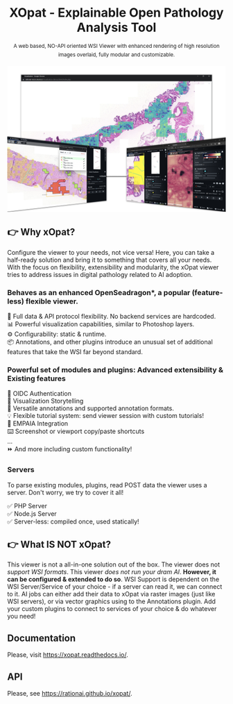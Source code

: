 
<h1 align="center">XOpat - Explainable Open Pathology Analysis Tool
</h1>
<p align="center">
  <sup>A web based, NO-API oriented WSI Viewer with enhanced rendering of high resolution images overlaid, fully modular and customizable.</sup>
</p>

![The XOpat Viewer](docs/assets/xopat-banner.png)

## :point_right: Why xOpat?

Configure the viewer to your needs, not vice versa! Here, you can take a half-ready solution
and bring it to something that covers all your needs. With the focus on flexibility, extensibility and modularity, the xOpat
viewer tries to address issues in digital pathology related to AI adoption.

### Behaves as an enhanced OpenSeadragon*, a popular (feature-less) flexible viewer.
:floppy_disk: Full data & API protocol flexibility. No backend services are hardcoded.  
:bar_chart: Powerful visualization capabilities, similar to Photoshop layers.  
:gear: Configurability: static & runtime.  
:package: Annotations, and other plugins introduce an unusual set of additional features that take the WSI far beyond standard.  

### Powerful set of modules and plugins: Advanced extensibility & Existing features
:key: OIDC Authentication  
:book: Visualization Storytelling  
:memo: Versatile annotations and supported annotation formats.  
:bulb: Flexible tutorial system: send viewer session with custom tutorials!  
:bookmark_tabs: EMPAIA Integration  
:keyboard: Screenshot or viewport copy/paste shortcuts  
...  
:fast_forward: And more including custom functionality!  

### Servers
To parse existing modules, plugins, read POST data the viewer uses a server. Don't worry,
we try to cover it all!

:white_check_mark: PHP Server  
:white_check_mark: Node.js Server  
:white_check_mark: Server-less: compiled once, used statically!  



## :point_right: What IS NOT xOpat?
This viewer is not a all-in-one solution out of the box. The viewer does not _support WSI formats_.
This viewer _does not run your dram AI_. **However, it can be configured & extended to do so**.
WSI Support is dependent on the WSI Server/Service of your choice - if a server can read it, we can connect to it.
AI jobs can either add their data to xOpat via raster images (just like WSI servers), or via vector graphics using
to the Annotations plugin. Add your custom plugins to connect to services of your choice & do whatever you need!

## Documentation
Please, visit https://xopat.readthedocs.io/.

## API
Please, see https://rationai.github.io/xopat/.